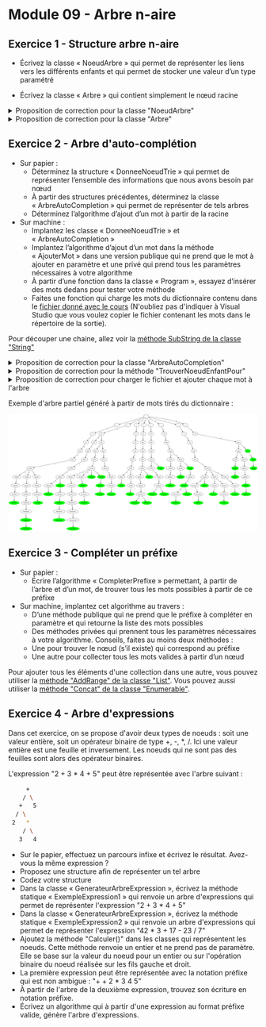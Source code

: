 # Module 09 - Arbre n-aire

## Exercice 1 - Structure arbre n-aire

- Écrivez la classe « NoeudArbre » qui permet de représenter les liens vers les différents enfants et qui permet de stocker une valeur d’un type paramétré

- Écrivez la classe « Arbre » qui contient simplement le nœud racine

<details>
    <summary>Proposition de correction pour la classe "NoeudArbre"</summary>

```csharp
public class NoeudArbre<TypeDonnee>
{
    public NoeudArbre(TypeDonnee p_valeur)
    {
        this.Enfants = new List<NoeudArbre<TypeDonnee>>();
        this.Valeur = p_valeur;
    }

    public List<NoeudArbre<TypeDonnee>> Enfants { get; set; }
    public TypeDonnee Valeur { get; set; }
}
```

</details>

<details>
    <summary>Proposition de correction pour la classe "Arbre"</summary>

```csharp
public class Arbre<TypeDonnee>
{
    public NoeudArbre<TypeDonnee> Racine { get; protected set; }

}
```

</details>

## Exercice 2 - Arbre d'auto-complétion

- Sur papier :
  - Déterminez la structure « DonneeNoeudTrie » qui permet de représenter l’ensemble des informations que nous avons besoin par nœud
  - À partir des structures précédentes, déterminez la classe « ArbreAutoCompletion » qui permet de représenter de tels arbres
  - Déterminez l’algorithme d’ajout d’un mot à partir de la racine
- Sur machine :
  - Implantez les classe « DonneeNoeudTrie » et « ArbreAutoCompletion »
  - Implantez l’algorithme d’ajout d’un mot dans la méthode « AjouterMot » dans une version publique qui ne prend que le mot à ajouter en paramètre et une privé qui prend tous les paramètres nécessaires à votre algorithme
  - À partir d’une fonction dans la classe « Program », essayez d’insérer des mots dedans pour tester votre méthode
  - Faites une fonction qui charge les mots du dictionnaire contenu dans le [fichier donné avec le cours](liste.de.mots.francais.frgut.txt) (N'oubliez pas d'indiquer à Visual Studio que vous voulez copier le fichier contenant les mots dans le répertoire de la sortie).

Pour découper une chaine, allez voir la [méthode SubString de la classe "String"](https://docs.microsoft.com/en-us/dotnet/api/system.string.substring?view=netcore-3.1)

<details>
    <summary>Proposition de correction pour la classe "ArbreAutoCompletion"</summary>

```csharp
public class ArbreAutoCompletion : Arbre<DonneeNoeudTrie>
{
    public ArbreAutoCompletion()
    {
        this.Racine = new NoeudArbre<DonneeNoeudTrie>(new DonneeNoeudTrie('.', "", false));
    }
}
```

</details>

<details>
    <summary>Proposition de correction pour la méthode "TrouverNoeudEnfantPour"</summary>

```csharp
private NoeudArbre<DonneeNoeudTrie> TrouverNoeudEnfantPour(NoeudArbre<DonneeNoeudTrie> p_noeudCourant, char p_lettre)
{
    return p_noeudCourant
        .Enfants
        .Where(n => n.Valeur.Lettre == p_lettre)
        .SingleOrDefault();
}
```

</details>

<details>
    <summary>Proposition de correction pour charger le fichier et ajouter chaque mot à l'arbre</summary>

```csharp
static ArbreAutoCompletion Charger(string p_nomFichierDictionnaire)
{
    if (string.IsNullOrWhiteSpace(p_nomFichierDictionnaire))
    {
        throw new ArgumentException("p_nomFichierDictionnaire");
    }

    ArbreAutoCompletion trie = new ArbreAutoCompletion();

    using (StreamReader sr = new StreamReader(p_nomFichierDictionnaire))
    {
        while (!sr.EndOfStream)
        {
            string mot = sr.ReadLine();
            mot = mot.Trim();
            if (!string.IsNullOrWhiteSpace(mot))
            {
                trie.AjouterMot(mot);
            }
        }

        sr.Close();
    }

    return trie;
}
```

</details>
    
Exemple d'arbre partiel généré à partir de mots tirés du dictionnaire :
    
![Exemple d'arbre partiel généré à partir de mots tirés du dictionnaire](graphviz.svg)

## Exercice 3 - Compléter un préfixe

- Sur papier :
  - Écrire l’algorithme « CompleterPrefixe » permettant, à partir de l’arbre et d’un mot, de trouver tous les mots possibles à partir de ce préfixe
- Sur machine, implantez cet algorithme au travers :
  - D’une méthode publique qui ne prend que le préfixe à compléter en paramètre et qui retourne la liste des mots possibles
  - Des méthodes privées qui prennent tous les paramètres nécessaires à votre algorithme. Conseils, faites au moins deux méthodes :
  - Une pour trouver le nœud (s’il existe) qui correspond au préfixe
  - Une autre pour collecter tous les mots valides à partir d’un nœud

Pour ajouter tous les éléments d'une collection dans une autre, vous pouvez utiliser la [méthode "AddRange" de la classe "List"](https://docs.microsoft.com/en-us/dotnet/api/system.collections.generic.list-1.addrange?view=netcore-3.1). Vous pouvez aussi utiliser la [méthode "Concat" de la classe "Enumerable"](https://docs.microsoft.com/en-us/dotnet/api/system.linq.enumerable.concat?view=netcore-3.1).


## Exercice 4 - Arbre d'expressions

Dans cet exercice, on se propose d'avoir deux types de noeuds : soit une valeur entière, soit un opérateur binaire de type +, -, *, /. Ici une valeur entière est une feuille et inversement. Les noeuds qui ne sont pas des feuilles sont alors des opérateur binaires.

L'expression "2 + 3 * 4 + 5" peut être représentée avec l'arbre suivant :

```bash
     +
    / \
   +   5
  / \
 2   *
    / \
   3   4
```

- Sur le papier, effectuez un parcours infixe et écrivez le résultat. Avez-vous la même expression ?
- Proposez une structure afin de représenter un tel arbre
- Codez votre structure
- Dans la classe « GenerateurArbreExpression », écrivez la méthode statique « ExempleExpression1 » qui renvoie un arbre d'expressions qui permet de représenter l'expression "2 + 3 * 4 + 5"
- Dans la classe « GenerateurArbreExpression », écrivez la méthode statique « ExempleExpression2 » qui renvoie un arbre d'expressions qui permet de représenter l'expression "42 * 3 + 17 - 23 / 7"
- Ajoutez la méthode "Calculer()" dans les classes qui représentent les noeuds. Cette méthode renvoie un entier et ne prend pas de paramètre. Elle se base sur la valeur du noeud pour un entier ou sur l'opération binaire du noeud réalisée sur les fils gauche et droit.
- La première expression peut être représentée avec la notation préfixe qui est non ambigue : "+ + 2 * 3 4 5"
- À partir de l'arbre de la deuxième expression, trouvez son écriture en notation préfixe.
- Écrivez un algorithme qui à partir d'une expression au format préfixe valide, génère l'arbre d'expressions.
